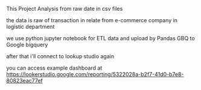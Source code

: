 This Project Analysis from raw date in csv files 

the data is raw of transaction in relate from e-commerce company in logistic department 

we use python jupyter notebook for ETL data and upload by Pandas GBQ to Google bigquery 

after that i'll connect to lookup studio again 

you can access example dashboard at https://lookerstudio.google.com/reporting/5322028a-b2f7-41d0-b7e8-80823eac77ef
